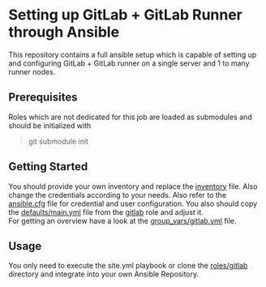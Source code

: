 # Setting up GitLab + GitLab Runner through Ansible

This repository contains a full ansible setup which is capable of setting up and configuring GitLab + GitLab runner on a single server and 1 to many runner nodes.

## Prerequisites

Roles which are not dedicated for this job are loaded as submodules and should be initialized with 
> git submodule init

## Getting Started

You should provide your own inventory and replace the [inventory](./inventory) file. Also change the credentials according to your needs.
Also refer to the [ansible.cfg](./ansible.cfg) file for credential and user configuration.
You also should copy the [defaults/main.yml](/roles/gitlab/defaults/main.yml) file from the [gitlab](roles/gitlab) role and adjust it.  
For getting an overview have a look at the [group_vars/gitlab.yml](group_vars/gitlab.yml) file.

## Usage
You only need to execute the site.yml playbook or clone the [roles/gitlab](roles/gitlab) directory and integrate into your own Ansible Repository.